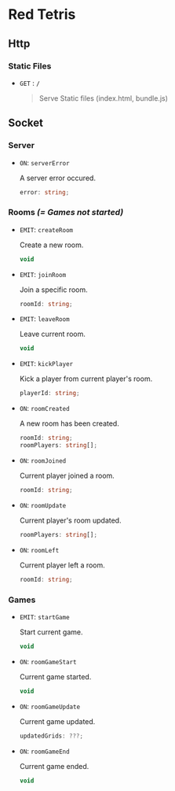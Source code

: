 # Red Tetris

## Http

### Static Files

- `GET` : `/`

	>
	> Serve Static files (index.html, bundle.js)
	>

## Socket

### Server

- `ON`: `serverError`

	A server error occured.

	```ts
	error: string;
	```

### Rooms _(= Games not started)_

- `EMIT`: `createRoom`

	Create a new room.

	```ts
	void
	```

- `EMIT`: `joinRoom`

	Join a specific room.

	```ts
	roomId: string;
	```

- `EMIT`: `leaveRoom`

	Leave current room.

	```ts
	void
	```

- `EMIT`: `kickPlayer`

	Kick a player from current player's room.

	```ts
	playerId: string;
	```

- `ON`: `roomCreated`

	A new room has been created.

	```ts
	roomId: string;
	roomPlayers: string[];
	```

- `ON`: `roomJoined`

	Current player joined a room.

	```ts
	roomId: string;
	```

- `ON`: `roomUpdate`

	Current player's room updated.

	```ts
	roomPlayers: string[];
	```

- `ON`: `roomLeft`

	Current player left a room.

	```ts
	roomId: string;
	```


### Games

- `EMIT`: `startGame`

	Start current game.

	```ts
	void
	```

- `ON`: `roomGameStart`

	Current game started.

	```ts
	void
	```

- `ON`: `roomGameUpdate`

	Current game updated.

	```ts
	updatedGrids: ???;
	```

- `ON`: `roomGameEnd`

	Current game ended.

	```ts
	void
	```
